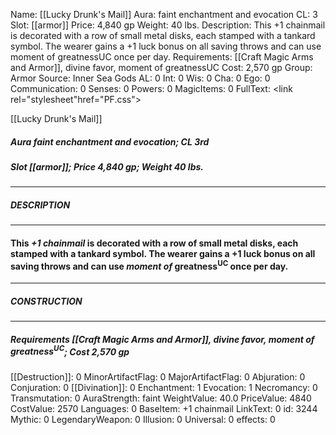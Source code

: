 Name: [[Lucky Drunk's Mail]]
Aura: faint enchantment and evocation
CL: 3
Slot: [[armor]]
Price: 4,840 gp
Weight: 40 lbs.
Description: This +1 chainmail is decorated with a row of small metal disks, each stamped with a tankard symbol. The wearer gains a +1 luck bonus on all saving throws and can use moment of greatnessUC once per day.
Requirements: [[Craft Magic Arms and Armor]], divine favor, moment of greatnessUC
Cost: 2,570 gp
Group: Armor
Source: Inner Sea Gods
AL: 0
Int: 0
Wis: 0
Cha: 0
Ego: 0
Communication: 0
Senses: 0
Powers: 0
MagicItems: 0
FullText: <link rel="stylesheet"href="PF.css"><div class="heading"><p class="alignleft">[[Lucky Drunk's Mail]]</p><div style="clear: both;"></div></div><div><h5><b>Aura </b>faint enchantment and evocation; <b>CL </b>3rd</h5><h5><b>Slot </b>[[armor]]; <b>Price </b>4,840 gp; <b>Weight </b>40 lbs.</h5></div><hr/><div><h5><b>DESCRIPTION</b></h5></div><hr/><div><h4><p>This <i>+1 chainmail</i> is decorated with a row of small metal disks, each stamped with a tankard symbol. The wearer gains a +1 luck bonus on all saving throws and can use <i>moment of</i> greatness<sup>UC</sup> once per day.</p></h4></div><hr/><div><h5><b>CONSTRUCTION</b></h5></div><hr/><div><h5><b>Requirements </b>[[Craft Magic Arms and Armor]], <i>divine favor</i>, <i>moment of greatness<sup>UC</sup></i>; <b>Cost </b>2,570 gp</h5></div>
[[Destruction]]: 0
MinorArtifactFlag: 0
MajorArtifactFlag: 0
Abjuration: 0
Conjuration: 0
[[Divination]]: 0
Enchantment: 1
Evocation: 1
Necromancy: 0
Transmutation: 0
AuraStrength: faint
WeightValue: 40.0
PriceValue: 4840
CostValue: 2570
Languages: 0
BaseItem: +1 chainmail
LinkText: 0
id: 3244
Mythic: 0
LegendaryWeapon: 0
Illusion: 0
Universal: 0
effects: 0
